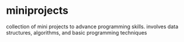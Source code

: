 # miniprojects
collection of mini projects to advance programming skills. involves data structures, algorithms, and basic programming techniques
